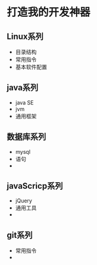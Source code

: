 
# 打造我的开发神器

## Linux系列

* 目录结构
* 常用指令
* 基本软件配置

## java系列

* java SE
* jvm
* 通用框架


## 数据库系列

* mysql
* 语句
* 
## javaScricp系列

* jQuery
* 通用工具
* 

## git系列
* 常用指令
* 




